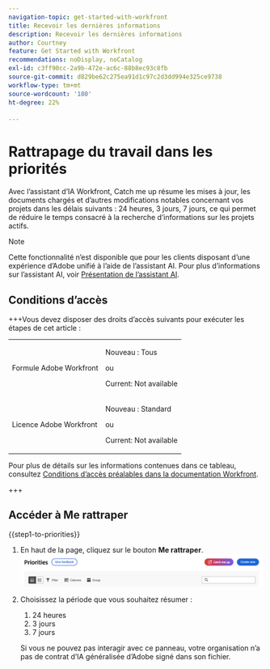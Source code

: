 ```yaml
---
navigation-topic: get-started-with-workfront
title: Recevoir les dernières informations
description: Recevoir les dernières informations
author: Courtney
feature: Get Started with Workfront
recommendations: noDisplay, noCatalog
exl-id: c3ff90cc-2a9b-472e-ac6c-88b8ec93c8fb
source-git-commit: d829be62c275ea91d1c97c2d3dd994e325ce9738
workflow-type: tm+mt
source-wordcount: '180'
ht-degree: 22%

---
```


# Rattrapage du travail dans les priorités

Avec l’assistant d’IA Workfront, Catch me up résume les mises à jour, les documents chargés et d’autres modifications notables concernant vos projets dans les délais suivants : 24 heures, 3 jours, 7 jours, ce qui permet de réduire le temps consacré à la recherche d’informations sur les projets actifs.

>[!NOTE]
>
>Cette fonctionnalité n’est disponible que pour les clients disposant d’une expérience d’Adobe unifié à l’aide de l’assistant AI. Pour plus d’informations sur l’assistant AI, voir [Présentation de l’assistant AI](/help/quicksilver/workfront-basics/ai-assistant/ai-assistant-overview.md).

## Conditions d’accès

+++Vous devez disposer des droits d’accès suivants pour exécuter les étapes de cet article :

<table style="table-layout:auto"> 
 <col> 
 <col> 
 <tbody> 
  <tr> 
   <td role="rowheader">Formule Adobe Workfront</td> 
   <td><p>Nouveau : Tous</p>
       <p>ou</p>
       <p>Current: Not available</p></td>
  </tr> 
  <tr> 
   <td role="rowheader">Licence Adobe Workfront</td> 
   <td><p>Nouveau : Standard</p>
       <p>ou</p>
       <p>Current: Not available</p></td>
  </tr> 
 </tbody> 
</table>

Pour plus de détails sur les informations contenues dans ce tableau, consultez [Conditions d’accès préalables dans la documentation Workfront](/help/quicksilver/administration-and-setup/add-users/access-levels-and-object-permissions/access-level-requirements-in-documentation.md).

+++


## Accéder à Me rattraper

{{step1-to-priorities}}

1. En haut de la page, cliquez sur le bouton **Me rattraper**.
   ![bouton rattraper](assets/catch-me-up-button.png)
1. Choisissez la période que vous souhaitez résumer :
   1. 24 heures
   1. 3 jours
   1. 7 jours

   Si vous ne pouvez pas interagir avec ce panneau, votre organisation n’a pas de contrat d’IA généralisée d’Adobe signé dans son fichier.

